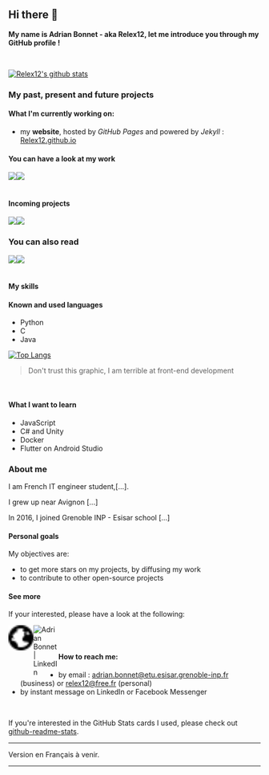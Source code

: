 ## Hi there 👋

**My name is Adrian Bonnet - aka Relex12, let me introduce you through my GitHub profile !**

<br/>

[![Relex12's github stats](https://github-readme-stats.vercel.app/api?username=Relex12&show_icons=true&count_private=true)](https://github.com/anuraghazra/github-readme-stats)

### My past, present and future projects

#### What I'm currently working on:

* my **website**, hosted by *GitHub Pages* and powered by *Jekyll* : [Relex12.github.io](https://Relex12.github.io)

#### You can have a look at my work

[<img align="left" src="https://github-readme-stats.vercel.app/api/pin/?username=Relex12&repo=Word_machine"/>](https://github.com/Relex12/Word_machine)
[<img align="left" src="https://github-readme-stats.vercel.app/api/pin/?username=Relex12&repo=lining-draw"/>](https://github.com/Relex12/lining-draw)







<br/>

<br/>

#### Incoming projects

[<img align="left" src="https://github-readme-stats.vercel.app/api/pin/?username=Relex12&repo=Loup-garou"/>](https://github.com/Relex12/Loup-garou)
[<img align="left" src="https://github-readme-stats.vercel.app/api/pin/?username=Relex12&repo=Genex"/>](https://github.com/Relex12/Genex)







<br/>

### You can also read

[<img align="left" src="https://github-readme-stats.vercel.app/api/pin/?username=Relex12&repo=Maths_for_IT"/>](https://github.com/Relex12/Maths_for_IT)
[<img align="left" src="https://github-readme-stats.vercel.app/api/pin/?username=Relex12&repo=Languages"/>](https://github.com/Relex12/Languages)







<br/>

<br/>

#### My skills

#### Known and used languages

* Python
* C
* Java

[![Top Langs](https://github-readme-stats.vercel.app/api/top-langs/?username=Relex12&layout=compact)](https://github.com/anuraghazra/github-readme-stats)

> Don't trust this graphic, I am terrible at front-end development

<br/>

#### What I want to learn

* JavaScript
* C# and Unity
* Docker
* Flutter on Android Studio

### About me

I am French IT engineer student,[...].

I grew up near Avignon [...]

In 2016, I joined Grenoble INP - Esisar school [...]

#### Personal goals

My objectives are:

* to get more stars on my projects, by diffusing my work
* to contribute to other open-source projects

#### See more

If your interested, please have a look at the following:

[<img align="left" alt="My Website" width="50px" src="https://raw.githubusercontent.com/iconic/open-iconic/master/svg/globe.svg" />](Relex12.github.io)
[<img align="left" alt="Adrian Bonnet | LinkedIn" width="50px" src="https://cdn.jsdelivr.net/npm/simple-icons@v3/icons/linkedin.svg" />](https://fr.linkedin.com/in/adrian-bonnet-897b6218a)



<br/>

<br/>

#### How to reach me:

* by email : adrian.bonnet@etu.esisar.grenoble-inp.fr (business) or relex12@free.fr (personal)
* by instant message on LinkedIn or Facebook Messenger

<br/>

If you're interested in the GitHub Stats cards I used, please check out [github-readme-stats](https://github.com/anuraghazra/github-readme-stats/).

---

Version en Français à venir.

---

